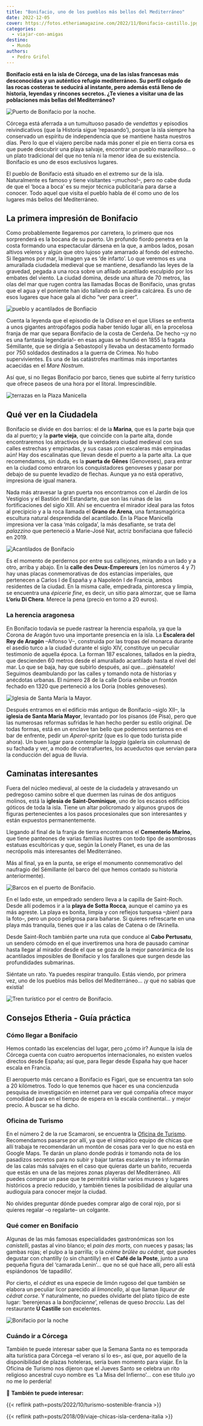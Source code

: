 ```yaml
---
title: "Bonifacio, uno de los pueblos más bellos del Mediterráneo"
date: 2022-12-05
cover: https://fotos.etheriamagazine.com/2022/11/Bonifacio-castillo.jpg
categories: 
  - viajar-con-amigas
destino: 
  - Mundo
authors: 
  - Pedro Grifol
---
```


**Bonifacio está en la isla de Córcega, una de las islas francesas más desconocidas y un 
auténtico refugio mediterráneo. Su perfil colgado de las rocas costeras te seducirá al 
instante, pero además está lleno de historia, leyendas y rincones secretos. ¿Te vienes a 
visitar una de las poblaciones más bellas del Mediterráneo?** 

![Puerto de Bonifacio por la noche.](https://fotos.etheriamagazine.com/2022/11/Bonifacio-castillo.jpg "Puerto de Bonifacio por la noche. © Bonifacio Tourisme")

Córcega está aferrada a un tumultuoso pasado de _vendettas_ y episodios reivindicativos 
(que la Historia sigue ‘repasando’), porque la isla siempre ha conservado un espíritu de 
independencia que se mantiene hasta nuestros días. Pero lo que el viajero percibe nada 
más poner el pie en tierra corsa es que puede descubrir una playa salvaje, encontrar un 
pueblo maravilloso… o un plato tradicional del que no tenía ni la menor idea de su 
existencia. Bonifacio es uno de esos exclusivos lugares. 

El pueblo de Bonifacio está situado en el extremo sur de la isla. Naturalmente es famoso 
y tiene visitantes –¡muchos!–, pero no cabe duda de que el ‘boca a boca’ es su mejor 
técnica publicitaria para darse a conocer. Todo aquel que visita el pueblo habla de él 
como uno de los lugares más bellos del Mediterráneo. 

## La primera impresión de Bonifacio

Como probablemente llegaremos por carretera, lo primero que nos sorprenderá es la bocana 
de su puerto. Un profundo fiordo penetra en la costa formando una espectacular dársena 
en la que, a ambos lados, posan altivos veleros y algún que otro lujoso yate amarrado al 
fondo del estrecho. Si llegamos por mar, la imagen ya es ‘de infarto’. Lo que veremos es 
una amurallada ciudadela medieval que se mantiene, desafiando las leyes de la gravedad, 
pegada a una roca sobre un afilado acantilado esculpido por los embates del viento. La 
ciudad domina, desde una altura de 70 metros, las olas del mar que rugen contra las 
llamadas Bocas de Bonifacio, unas grutas que el agua y el poniente han ido tallando en 
la piedra calcárea. Es uno de esos lugares que hace gala al dicho “ver para creer”. 

![pueblo y acantilados de Bonfiacio](https://fotos.etheriamagazine.com/2022/11/Bonifaciopanoramica.jpg "Bonifacio visto desde el mar. © Bonifacio Tourisme")

Cuenta la leyenda que el episodio de la _Odisea_ en el que Ulises se enfrenta a unos 
gigantes antropófagos podía haber tenido lugar allí, en la procelosa franja de mar que 
separa Bonifacio de la costa de Cerdeña. De hecho –¡y no es una fantasía legendaria!– en 
esas aguas se hundió en 1855 la fragata Sémillante, que se dirigía a Sebastopol y 
llevaba un destacamento formado por 750 soldados destinados a la guerra de Crimea. No 
hubo supervivientes. Es una de las catástrofes marítimas más importantes acaecidas en el 
_Mare Nostrum_. 

Así que, si no llegas Bonifacio por barco, tienes que subirte al ferry turístico que 
ofrece paseos de una hora por el litoral. Imprescindible. 

![terrazas en la Plaza Manicella](https://fotos.etheriamagazine.com/2022/11/Bonifacio-Place-Manicella.jpg "Plaza Manicella, en el centro de Bonifacio. © Pedro Grifol")

## Qué ver en la Ciudadela

Bonifacio se divide en dos barrios: el de la **Marina**, que es la parte baja que da al 
puerto; y la **parte vieja**, que coincide con la parte alta, donde encontraremos los 
atractivos de la verdadera ciudad medieval con sus calles estrechas y empinadas, y sus 
casas ¡con escaleras más empinadas aún! Hay dos escalinatas que llevan desde el puerto a 
la parte alta. La que recomendamos, sin duda, es la **puerta de Gênes** (Genoveses), 
para entrar en la ciudad como entraron los conquistadores genoveses y pasar por debajo 
de su puente levadizo de flechas. Aunque ya no está operativo, impresiona de igual 
manera. 

Nada más atravesar la gran puerta nos encontramos con el Jardín de los Vestigios y el 
Bastión del Estandarte, que son las ruinas de las fortificaciones del siglo XIII. Ahí se 
encuentra el mirador ideal para las fotos al precipicio y a la roca llamada el **Grano 
de Arena**, una fantasmagórica escultura natural desprendida del acantilado. En la Place 
Manicella impresiona ver la casa ‘más colgada’, la más desafiante, se trata del 
_palazzino_ que perteneció a Marie-José Nat, actriz bonifaciana que falleció en 2019. 

![Acantilados de Bonifacio](https://fotos.etheriamagazine.com/2022/11/Bonifacio-Grano-Arena.jpg "Roca llamada Grano de Arena frente a los acantilados de Bonifacio. © Bonifacio Tourisme")

Es el momento de perdernos por entre sus callejones, mirando a un lado y a otro, arriba 
y abajo. En la **calle des Deux-Empereurs** (en los números 4 y 7) hay unas placas 
conmemorativas de dos estancias imperiales, que pertenecen a Carlos I de España y a 
Napoleón I de Francia, ambos residentes de la ciudad. En la misma calle, empedrada, 
pintoresca y limpia, se encuentra una _épicerie fine_, es decir, un sitio para almorzar, 
que se llama **L’oriu Di Chera**. Merece la pena (precio en torno a 20 euros). 

### La herencia aragonesa

En Bonifacio todavía se puede rastrear la herencia española, ya que la Corona de Aragón 
tuvo una importante presencia en la isla. La **Escalera del Rey de Aragón** –Alfonso V–, 
construida por las tropas del monarca durante el asedio turco a la ciudad durante el 
siglo XIV, constituye un peculiar testimonio de aquella época. La forman 187 escalones, 
tallados en la piedra, que descienden 60 metros desde el amurallado acantilado hasta el 
nivel del mar. Lo que se baja, hay que subirlo después, así que… ¡piénsatelo! Seguimos 
deambulando por las calles y tomando nota de historias y anécdotas urbanas. El número 28 
de la calle Doria exhibe un frontón fechado en 1320 que perteneció a los Doria (nobles 
genoveses). 

![Iglesia de Santa María la Mayor.](https://fotos.etheriamagazine.com/2022/11/Bonifacio-Iglesia-Sainte-Marie.jpg "Iglesia de Santa María la Mayor. © Bonifacio Tourisme")

Después entramos en el edificio más antiguo de Bonifacio –siglo XII–, la **iglesia de 
Santa María Mayor**, levantado por los pisanos (de Pisa), pero que las numerosas 
reformas sufridas le han hecho perder su estilo original. De todas formas, está en un 
enclave tan bello que podemos sentarnos en el bar de enfrente, pedir un _Aperol-spritz_ 
(que es lo que todo turista pide ahora). Un buen lugar para contemplar la _loggia_ 
(galería sin columnas) de su fachada y ver, a modo de contrafuertes, los acueductos que 
servían para la conducción del agua de lluvia. 

## Caminatas interesantes

Fuera del núcleo medieval, al oeste de la ciudadela y atravesando un pedregoso camino 
sobre el que duermen las ruinas de dos antiguos molinos, está la **iglesia de 
Saint-Dominique**, uno de los escasos edificios góticos de toda la isla. Tiene un altar 
policromado y algunos grupos de figuras pertenecientes a los pasos procesionales que son 
interesantes y están expuestos permanentemente. 

Llegando al final de la franja de tierra encontramos el **Cementerio Marino**, que tiene 
panteones de varias familias ilustres con todo tipo de asombrosas estatuas escultóricas 
y que, según la Lonely Planet, es una de las necrópolis más interesantes del 
Mediterráneo. 

Más al final, ya en la punta, se erige el monumento conmemorativo del naufragio del 
Sémillante (el barco del que hemos contado su historia anteriormente). 

![Barcos en el puerto de Bonifacio.](https://fotos.etheriamagazine.com/2022/11/Bonifacio-puerto.jpg "Barcos en el puerto de Bonifacio. © Pedro Grifol")

En el lado este, un empedrado sendero lleva a la capilla de Saint-Roch. Desde allí 
podemos ir a la **playa de Sotta Rocca**, aunque el camino ya es más agreste. La playa 
es bonita, limpia y con reflejos turquesa –¡bien! para la foto–, pero un poco peligrosa 
para bañarse. Si quieres refrescarte en una playa más tranquila, tienes que ir a las 
calas de Catena o de l’Arinella. 

Desde Saint-Roch también parte una ruta que conduce al **Cabo Pertusatu**, un sendero 
cómodo en el que invertiremos una hora de pausado caminar hasta llegar al mirador desde 
el que se goza de la mejor panorámica de los acantilados imposibles de Bonifacio y los 
farallones que surgen desde las profundidades submarinas. 

Siéntate un rato. Ya puedes respirar tranquilo. Estás viendo, por primera vez, uno de 
los pueblos más bellos del Mediterráneo… ¡y qué no sabías que existía! 

![Tren turístico por el centro de Bonifacio.](https://fotos.etheriamagazine.com/2022/11/Bonifacio-tren.jpg "Tren turístico por el centro de Bonifacio. © Pedro Grifol")

## Consejos Etheria - Guía práctica

### Cómo llegar a Bonifacio

Hemos contado las excelencias del lugar, pero ¿cómo ir? Aunque la isla de Córcega cuenta 
con cuatro aeropuertos internacionales, no existen vuelos directos desde España; así 
que, para llegar desde España hay que hacer escala en Francia. 

El aeropuerto más cercano a Bonifacio es Figari, que se encuentra tan solo a 20 
kilómetros. Todo lo que tenemos que hacer es una concienzuda pesquisa de investigación 
en internet para ver qué compañía ofrece mayor comodidad para en el tiempo de espera en 
la escala continental… y mejor precio. A buscar se ha dicho. 

### Oficina de Turismo

En el número 2 de la rue Scamaroni, se encuentra la [Oficina de 
Turismo](https://www.bonifacio.fr/). Recomendamos pasarse por allí, ya que el simpático 
equipo de chicas que allí trabaja te recomendarán un montón de cosas para ver lo que no 
está en Google Maps. Te darán un plano donde podrás ir tomando nota de los pasadizos 
secretos para no subir y bajar tantas escaleras y te informarán de las calas más 
salvajes en el caso que quieras darte un bañito, recuerda que estás en una de las 
mejores zonas playeras del Mediterráneo. Allí puedes comprar un pase que te permitirá 
visitar varios museos y lugares históricos a precio reducido, y también tienes la 
posibilidad de alquilar una audioguía para conocer mejor la ciudad. 

No olvides preguntar dónde puedes comprar algo de coral rojo, por si quieres regalar –o 
regalarte– un colgante. 

### Qué comer en Bonifacio

Algunas de las más famosas especialidades gastronómicas son los _canistelli_, pastas al 
vino blanco; el _pain des morts_, con nueces y pasas; las gambas rojas; el pulpo a la 
parrilla; o la _crème brûlèe au cédrat_, que puedes degustar con chantilly (o sin 
chantilly) en el **Café de la Poste**, junto a una pequeña figura del ‘camarada Lenin’… 
que no sé qué hace allí, pero allí está espiándonos ‘de tapadillo’. 

Por cierto, el _cédrat_ es una especie de limón rugoso del que también se elabora un 
peculiar licor parecido al _limoncello_, al que llaman _liqueur de cédrat corse_. Y 
naturalmente, no puedes olvidarte del plato típico de este lugar: ‘berenjenas a la 
_bonifacienne_’, rellenas de queso _brocciu_. Las del restaurante **U Castille** son 
excelentes. 

![Bonifacio por la noche](https://fotos.etheriamagazine.com/2022/11/Bonifacio-noche.jpg "Calle con restaurantes en Bonifacio. © Pedro Grifol")

### Cuándo ir a Córcega

También te puede interesar saber que la Semana Santa no es temporada alta turística para 
Córcega –el verano sí lo es–, así que, por aquello de la disponibilidad de plazas 
hoteleras, sería buen momento para viajar. En la Oficina de Turismo nos dijeron que el 
Jueves Santo se celebra un rito religioso ancestral cuyo nombre es ‘La Misa del 
Infierno’… con ese título ¡yo no me lo perdería! 

📌 **También te puede interesar:** 

{{< reflink path=posts/2022/10/turismo-sostenible-francia >}} 

{{< reflink path=posts/2018/09/viaje-chicas-isla-cerdena-italia >}}
